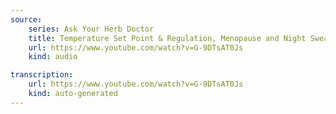 ```yaml
---
source:
    series: Ask Your Herb Doctor
    title: Temperature Set Point & Regulation, Menopause and Night Sweats
    url: https://www.youtube.com/watch?v=G-9DTsAT0Js
    kind: audio

transcription:
    url: https://www.youtube.com/watch?v=G-9DTsAT0Js
    kind: auto-generated
---
```


